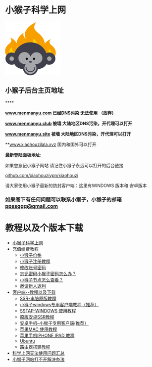 # 小猴子科学上网

![](.gitbook/assets/12323.png)

##                              **小猴子后台主页地址**

\*\*\*\*


**www.menmanyu.com 已经DNS污染 无法使用 （放弃）**



   **www.menmanyu.club   被墙 大陆地区DNS污染，开代理可以打开**



**www.menmanyu.site 被墙  大陆地区DNS污染，开代理可以打开**



**www.xiaohouzilala.xyz 国内和国外可以打开

**最新登陆面板地址**:


如果您忘记小猴子网站 请记住小猴子永远可以打开的后台链接

[github.com/xiaohouzivpn/xiaohouzi](https://github.com/xiaohouzivpn/xiaohouzi)






请大家使用小猴子最新的防封客户端：这里有WINDOWS 版本和 安卓版本


### 如果阁下有任何问题可以联系小猴子，小猴子的邮箱 ppssqqq@gmail.com


# 教程以及个版本下载

* [小猴子科学上网](README.md)
* [充值续费教程](chong-zhi-xu-fei-jiao-cheng/README.md)
  * [小猴子价格](chong-zhi-xu-fei-jiao-cheng/xiao-hou-zi-jia-ge.md)
  * [小猴子注册教程](chong-zhi-xu-fei-jiao-cheng/xiao-hou-zi-zhu-ce-jiao-cheng.md)
  * [修改账号密码](chong-zhi-xu-fei-jiao-cheng/xiu-gai-zhang-hao-mi-ma.md)
  * [忘记密码小猴子密码怎么办？](chong-zhi-xu-fei-jiao-cheng/wang-ji-mi-ma-xiao-hou-zi-mi-ma-zen-me-ban.md)
  * [小猴子节点怎么查看？](chong-zhi-xu-fei-jiao-cheng/jie-dian-cha-kan.md)
  * [邀请新人返利](chong-zhi-xu-fei-jiao-cheng/yao-qing-xin-ren-fan-li.md)
* [客户端--教程以及下载](untitled/README.md)
  * [SSR-电脑原版教程](untitled/ssr-dian-nao-yuan-ban-jiao-cheng.md)
  * [小猴子windows专用客户端教程（推荐）](untitled/xiao-hou-zi-windows-zhuan-yong-ke-hu-duan-jiao-cheng.md)
  * [SSTAP-WINDOWS 使用教程](untitled/untitled-2.md)
  * [原版安卓SSR教程](untitled/untitled-1.md)
  * [安卓手机–小猴子专用客户端\(推荐）](untitled/untitled.md)
  * [苹果MAC 使用教程](untitled/ping-guo-mac-shi-yong-jiao-cheng.md)
  * [苹果手机IPHONE IPAD 教程](untitled/ping-guo-shou-ji-iphone-ipad-jiao-cheng.md)
  * [Ubuntu](untitled/ubuntu.md)
  * [路由器搭建教程](untitled/lu-you-qi-da-jian-jiao-cheng.md)
* [科学上网无法使用问题汇总](ke-xue-shang-wang-wu-fa-shi-yong-wen-ti-hui-zong.md)
* [小猴子网站打不开解决办法](xiao-hou-zi-wang-zhan-da-bu-kai.md)











